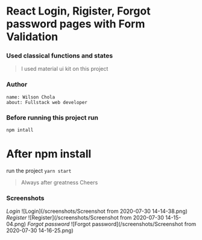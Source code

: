# React Login, Rigister, Forgot password pages with Form Validation

### Used classical functions and states

>I used material ui kit on this project

### Author
    name: Wilson Chola
    about: Fullstack web developer

### Before running this project run
`npm intall`
# After npm install
run the project `yarn start`

>Always after greatness Cheers

### Screenshots

*Login*
![Login](/screenshots/Screenshot from 2020-07-30 14-14-38.png)
*Register*
![Register](/screenshots/Screenshot from 2020-07-30 14-15-04.png)
*Forgot password*
![Forgot password](/screenshots/Screenshot from 2020-07-30 14-16-25.png)